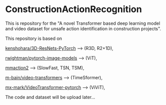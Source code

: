 # ConstructionActionRecognition

This is repository for the "A novel Transformer based deep learning model and video dataset for unsafe action identification in construction projects".

This repository is based on 

[kenshohara/3D-ResNets-PyTorch](https://github.com/kenshohara/3D-ResNets-PyTorch.git) --> (R3D, R2+1D), 

[rwightman/pytorch-image-models](https://github.com/rwightman/pytorch-image-models.git) --> (ViT),

[mmaction2](https://github.com/open-mmlab/mmaction2.git) --> (SlowFast, TSN, TSM),

[m-bain/video-transformers](https://github.com/m-bain/video-transformers) --> (TimeSformer),

[mx-mark/VideoTransformer-pytorch](https://github.com/mx-mark/VideoTransformer-pytorch) --> (ViViT),

The code and dataset will be upload later...

